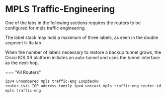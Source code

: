# MPLS Traffic-Engineering

One of the labs in the following sections requires the routers to be configured for mpls traffic engineering.

The label stack may hold a maximum of three labels, as seen in the double segment ti-lfa lab.

When the number of labels necessary to restore a backup tunnel grows, the Cisco IOS XR platform initiates an auto-tunnel and uses the tunnel interface as the next-hop.

=== "All Routers"
```java
ipv4 unnumbered mpls traffic-eng Loopback0
router isis IGP address-family ipv4 unicast mpls traffic-eng router-id Loopback0
mpls traffic-eng
```
